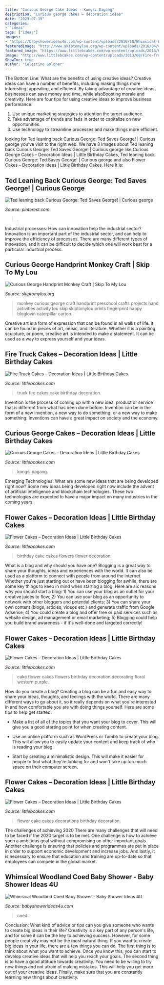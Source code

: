 ```yaml
---
title: "Curious George Cake Ideas - Kongsi Dagang"
description: "Curious george cakes – decoration ideas"
date: "2023-07-19"
categories:
- "ideas"
tags: ["ideas"]
images:
- "https://babyshowerideas4u.com/wp-content/uploads/2016/10/Whimsical-Woodland-Coed-Baby-Shower-Golden-Trees.jpg"
featuredImage: "http://www.skiptomylou.org/wp-content/uploads/2016/04/curious-george-monkey-craft-1.jpg"
featured_image: "https://www.littlebcakes.com/wp-content/uploads/2013/08/Curious-George-Cake.jpg"
image: "http://www.littlebcakes.com/wp-content/uploads/2013/08/Fire-Truck-Cakes-Images.jpg"
ShowToc: true
author: "Celestino Goldner"
---
```



The Bottom Line: What are the benefits of using creative ideas?
Creative ideas can have a number of benefits, including making things more interesting, appealing, and efficient. By taking advantage of creative ideas, businesses can save money and time, while alsoBoosting morale and creativity. Here are four tips for using creative ideas to improve business performance: 
1. Use unique marketing strategies to attention the target audience.
2. Take advantage of trends and fads in order to capitalize on new opportunities.
3. Use technology to streamline processes and make things more efficient. 

	

		
looking for Ted leaning back Curious George: Ted Saves George! | Curious george you've visit to the right web. We have 8 Images about Ted leaning back Curious George: Ted Saves George! | Curious george like Curious George Cakes – Decoration Ideas | Little Birthday Cakes, Ted leaning back Curious George: Ted Saves George! | Curious george and also Flower Cakes – Decoration Ideas | Little Birthday Cakes. Here it is:
		
    
## Ted Leaning Back Curious George: Ted Saves George! | Curious George

<img loading=lazy src="https://i.pinimg.com/736x/cc/1f/99/cc1f99493bb3a7d4f304c030d0d927a0.jpg" onerror="this.onerror=null;this.src='https://tse2.mm.bing.net/th?id=OIP.bJUMHasLCpzABxGPoNHEiQHaEK&amp;pid=15.1';" alt="Ted leaning back Curious George: Ted Saves George! | Curious george">

_Source: pinterest.com_

>. 

	

Industrial processes: How can innovation help the industrial sector?
Innovation is an important part of the industrial sector, and can help to improve the efficiency of processes. There are many different types of innovation, and it can be difficult to decide which one will work best for a particular industrial process.

    
## Curious George Handprint Monkey Craft | Skip To My Lou

<img loading=lazy src="http://www.skiptomylou.org/wp-content/uploads/2016/04/curious-george-monkey-craft-1.jpg" onerror="this.onerror=null;this.src='https://tse1.mm.bing.net/th?id=OIP.uI69S1LhEiSoT4prBIOoSwHaIR&amp;pid=15.1';" alt="Curious George Handprint Monkey Craft | Skip To My Lou">

_Source: skiptomylou.org_

>monkey curious george craft handprint preschool crafts projects hand activities activity lou skip skiptomylou prints fingerprint happy bloglovin caterpillar carton. 

	

Creative art is a form of expression that can be found in all walks of life. It can be found in pieces of art, music, and literature. Whether it is a painting, sculpture, or poem, creative art is intended to make a statement. It can be used as a way to express yourself and your ideas.

    
## Fire Truck Cakes – Decoration Ideas | Little Birthday Cakes

<img loading=lazy src="http://www.littlebcakes.com/wp-content/uploads/2013/08/Fire-Truck-Cakes-Images.jpg" onerror="this.onerror=null;this.src='https://tse3.mm.bing.net/th?id=OIP.ee6y8tRQugjL4QXur1T-EQHaE6&amp;pid=15.1';" alt="Fire Truck Cakes – Decoration Ideas | Little Birthday Cakes">

_Source: littlebcakes.com_

>truck fire cakes cake birthday decoration. 

	

Invention is the process of coming up with a new idea, product or service that is different from what has been done before. Invention can be in the form of a new invention, a new way to do something, or a new way to make something. Inventions can have a great impact on society and the economy.

    
## Curious George Cakes – Decoration Ideas | Little Birthday Cakes

<img loading=lazy src="https://www.littlebcakes.com/wp-content/uploads/2013/08/Curious-George-Cake.jpg" onerror="this.onerror=null;this.src='https://tse3.mm.bing.net/th?id=OIP.X29uL1NY2ENAQBYX5Bp3nQHaJ4&amp;pid=15.1';" alt="Curious George Cakes – Decoration Ideas | Little Birthday Cakes">

_Source: littlebcakes.com_

>kongsi dagang. 

	

Emerging Technologies: What are some new ideas that are being developed right now?
Some new ideas being developed right now include the advent of artificial intelligence and blockchain technologies. These two technologies are expected to have a major impact on many industries in the coming years.

    
## Flower Cakes – Decoration Ideas | Little Birthday Cakes

<img loading=lazy src="https://www.littlebcakes.com/wp-content/uploads/2013/08/Birthday-Cake-Flowers-852x1024.jpg" onerror="this.onerror=null;this.src='https://tse1.mm.bing.net/th?id=OIP.kUUE9Xk15E04pWtAA3zL_QHaI5&amp;pid=15.1';" alt="Flower Cakes – Decoration Ideas | Little Birthday Cakes">

_Source: littlebcakes.com_

>birthday cake cakes flowers flower decoration. 

	

What is a blog and why should you have one?
Blogging is a great way to share your thoughts, ideas and experiences with the world. It can also be used as a platform to connect with people from around the internet. Whether you're just starting out or have been blogging for awhile, there are some key things to keep in mind when starting a blog. Here are six reasons why you should start a blog: 1) You can use your blog as an outlet for your creative juices to flow; 2) You can use your blog as an opportunity to network with other bloggers and potential clients; 3) You can share your own content (blogs, articles, videos etc.) and generate traffic from Google Adsense; 4) You could create a blog and offer free or paid services such as website design, ad management or email marketing; 5) Blogging could help you build brand awareness - if it's well-done and targeted correctly!

    
## Flower Cakes – Decoration Ideas | Little Birthday Cakes

<img loading=lazy src="http://www.littlebcakes.com/wp-content/uploads/2013/08/Flower-Birthday-Cake-Ideas.jpg" onerror="this.onerror=null;this.src='https://tse2.mm.bing.net/th?id=OIP.1mKR5rL0-B-CdJaIrRlDqwHaI5&amp;pid=15.1';" alt="Flower Cakes – Decoration Ideas | Little Birthday Cakes">

_Source: littlebcakes.com_

>cake flower cakes flowers birthday decoration decorating floral western purple. 

	

How do you create a blog?
Creating a blog can be a fun and easy way to share your ideas, thoughts, and feelings with the world. There are many different ways to go about it, so it really depends on what you're interested in and how comfortable you are with doing things yourself. Here are some tips to help get started: 
- Make a list of all of the topics that you want your blog to cover. This will give you a good starting point for when creating content.

- Use an online platform such as WordPress or Tumblr to create your blog. This will allow you to easily update your content and keep track of who is reading your blog.

- Start by creating a minimalistic design. This will make it easier for people to find what they're looking for and won't take up too much space on their computer screen.

    
## Flower Cakes – Decoration Ideas | Little Birthday Cakes

<img loading=lazy src="http://www.littlebcakes.com/wp-content/uploads/2013/08/Cake-Flower-Decorations.jpg" onerror="this.onerror=null;this.src='https://tse3.mm.bing.net/th?id=OIP.1XFeIdXcA9i5v4ff-NYNWAHaF4&amp;pid=15.1';" alt="Flower Cakes – Decoration Ideas | Little Birthday Cakes">

_Source: littlebcakes.com_

>flower cake cakes decorations birthday decoration. 

	

The challenges of achieving 2020
There are many challenges that will need to be faced if the 2020 target is to be met. One challenge is how to achieve such a ambitious goal without compromising on other important goals. Another challenge is ensuring that policies and programmes are put in place in order to support economic development and increase jobs. And lastly, it is necessary to ensure that education and training are up-to-date so that employees can compete in the global market.

    
## Whimsical Woodland Coed Baby Shower - Baby Shower Ideas 4U

<img loading=lazy src="https://babyshowerideas4u.com/wp-content/uploads/2016/10/Whimsical-Woodland-Coed-Baby-Shower-Golden-Trees.jpg" onerror="this.onerror=null;this.src='https://tse3.mm.bing.net/th?id=OIP.7e3c9ydOkhVs2foEPSIyYgHaJ3&amp;pid=15.1';" alt="Whimsical Woodland Coed Baby Shower - Baby Shower Ideas 4U">

_Source: babyshowerideas4u.com_

>coed. 

	

Conclusion: What kind of advice or tips can you give someone who wants to create big ideas in their life?
Creativity is a key part of any person's life, and for some it can be the key to achieving success. However, for some people creativity may not be the most natural thing. If you want to create big ideas in your life, there are a few things you can do. The first thing is to think about what you want to achieve. Once you know this, you can start to develop creative ideas that will help you reach your goals. The second thing is to have a good attitude towards creativity. You need to be willing to try new things and not afraid of making mistakes. This will help you get more out of your creative ideas. Finally, make sure that you are constantly learning new things about creativity.

